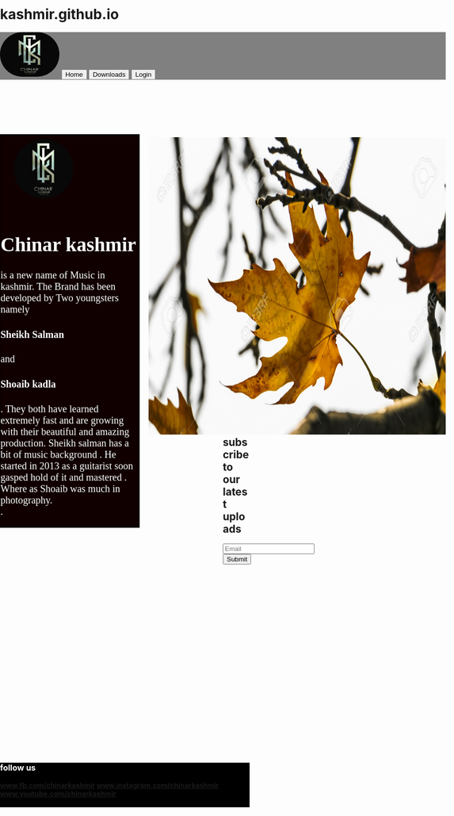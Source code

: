 # kashmir.github.io
<!doctype html>
<html lang="en">
<meta charset="UTF-8">
<meta http-equiv="X-UA-compatible" content="IE=edge">
<meta name="viewport" content="width =device-width, initial scale=1">
<head>
<title>chinar kashmir </title>
<link rel="stylesheet" href="testsite/css/font-awesome.min.css">
<link rel="stylesheet" type="text/css" href="testsite/css/bootstrap.css">
<style>body{
margin:0px;
padding:0px;}
#slideshow{
padding-top:26px;
float:right;
margin-top:90px;
width:600px;
}
#wrapper{
position:relative;
width:900px;
font-align:left;}
#cont{
float:left;
width:280px;
margin-top:110px;
border:1px solid black;
font-family:pristina;
font-size:20px;
background:#110000;
color:white;}
#one{
background:grey;}
#footer{
background:black;
color:white;
height:90px;
margin-top:400px;
margin-bottom:20px;}
#footer a:hover{
color:green;
border-radius:20px;}
#pix{
border-radius:100px;
padding:9px 6px 8px 7px;
margin-left:20px;
border-radius:100px;}
#pic{
border-radius:100px;}
#form{
margin-left:450px;
overflow:none;}
</style>
</head>
<body>
<div id="wrapper">
<div class="container" id="one">
<nav class="navbar navbar-default navbar-fixed-top">
<img src="Salu Whatsapp 20170509_225241.jpg" height="90px" width="120px" id="pic"/>
<button class="btn btn-primary">Home</button>
<button class="btn btn-primary">Downloads</button>
<button class="btn btn-danger">Login</button>
</nav></div>
<div class="container" id="cont">
<img src="Salu Whatsapp 20170509_225241.jpg" height="120px" width="120px" id="pix"/>
<p><h1>Chinar kashmir</h1>is a new name of Music in kashmir.
The Brand has been developed by Two youngsters namely <h4>Sheikh Salman</h4>
and <h4>Shoaib kadla</h4>.
They both have learned extremely fast and are growing with their beautiful and amazing production.
Sheikh salman has a bit of music background . He started in 2013 as a guitarist soon gasped hold of it and mastered .
Where as Shoaib was much in photography.</br>.
<a href="https://www.facebook.com/chinarkashmir"><i class="fa fa-facebook"></i></a>
<a href="https://www.instagram.com/chinarkashmir"><i class="fa fa-instagram"></i></a>
<a href=""><i class="fa fa-google-plus"></i></a>
<a href="https://www.youtube.com/chinarkashmir"><i class="fa fa-youtube"></i></a>
</p></div>
<div id="slideshow">
<img src="k2.jpg" id="chinar" height="600px" width="1000px"/>
</div>
</div>
<div id="form">
<form>
<h2>subscribe to our latest uploads</h2>
<input type="text" id="email" placeholder="Email"/>
<button class="btn btn-success">Submit</button>
</form>
</div>
<div id="footer">
<h3><b>follow us<b></h3>
<a href="https://www.facebook.com/chinarkashmir"><i class="fa fa-facebook fa-md"></i>www.fb.com/chinarkashmir</a>
<a href="https://www.instagram.com/chinarlashmir"><i class="fa fa-instagram"></i>www.instagram.com/chinarkashmir</a>
<a href="https://www.youtube.com/chinarkashmir"><i class="fa fa-youtube"></i>www.youtube.com/chinarkashmir</a>
</div>
<script src="chinar.js"></script>
</body>
</html>

